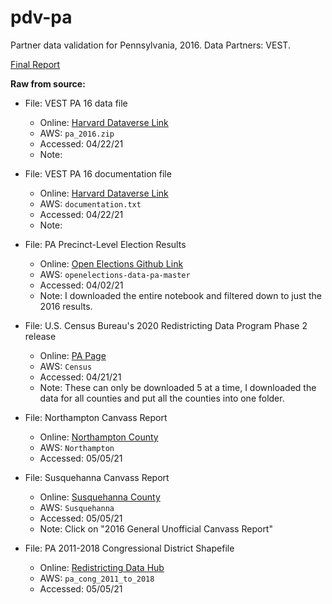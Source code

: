# pdv-pa  
Partner data validation for Pennsylvania, 2016. Data Partners: VEST. 

[Final Report](https://docs.google.com/document/d/1LciGwMMKpP40eMnytfZcnCf9t9N6AM8vNBelbnOxr9s/edit#)

**Raw from source:**
- File: VEST PA 16 data file
  - Online: [Harvard Dataverse Link](https://dataverse.harvard.edu/dataset.xhtml?persistentId=doi:10.7910/DVN/NH5S2I)
  - AWS: `pa_2016.zip`
  - Accessed: 04/22/21
  - Note:

- File: VEST PA 16 documentation file
  - Online: [Harvard Dataverse Link](https://dataverse.harvard.edu/dataset.xhtml?persistentId=doi:10.7910/DVN/NH5S2I)
  - AWS: `documentation.txt`
  - Accessed: 04/22/21
  - Note:

- File: PA Precinct-Level Election Results
  - Online: [Open Elections Github Link](https://github.com/openelections/openelections-data-pa)
  - AWS: `openelections-data-pa-master`
  - Accessed: 04/02/21
  - Note: I downloaded the entire notebook and filtered down to just the 2016 results.

- File: U.S. Census Bureau's 2020 Redistricting Data Program Phase 2 release
  - Online: [PA Page](https://www.census.gov/geo/partnerships/pvs/partnership19v2/st42_pa.html)
  - AWS: `Census`
  - Accessed: 04/21/21
  - Note: These can only be downloaded 5 at a time, I downloaded the data for all counties and put all the counties into one folder.

- File: Northampton Canvass Report
  - Online: [Northampton County](https://www.northamptoncounty.org/CTYADMN/ELECTNS/Election%20Results/Archives/Nov%208,%202016%20Results%20by%20Precinct.pdf)
  - AWS: `Northampton`
  - Accessed: 05/05/21

- File: Susquehanna Canvass Report
  - Online: [Susquehanna County](http://www.susqco.com/Dept/Voter/Pages/Election-Results.aspx)
  - AWS: `Susquehanna`
  - Accessed: 05/05/21
  - Note: Click on "2016 General Unofficial Canvass Report"

- File: PA 2011-2018 Congressional District Shapefile
  - Online: [Redistricting Data Hub](https://redistrictingdatahub.org/dataset/pennsylvania-congressional-districts-2011-to-2018/)
  - AWS: `pa_cong_2011_to_2018`
  - Accessed: 05/05/21
